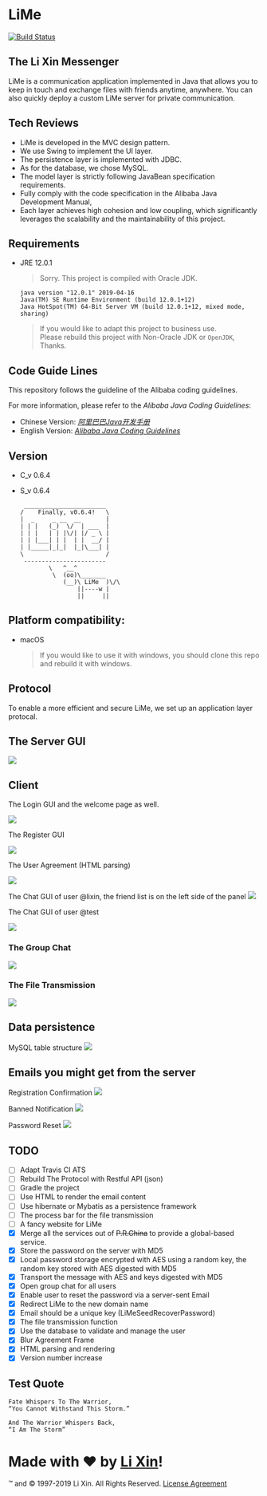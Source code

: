 # LiMe

[![Build Status](https://travis-ci.org/Great-Li-Xin/LiMe.svg?branch=master)](https://travis-ci.org/Great-Li-Xin/LiMe)

## The Li Xin Messenger

LiMe is a communication application implemented in Java that allows you to keep in touch and exchange files with friends anytime, anywhere.
You can also quickly deploy a custom LiMe server for private communication.

## Tech Reviews
- LiMe is developed in the MVC design pattern. 
- We use Swing to implement the UI layer. 
- The persistence layer is implemented with JDBC. 
- As for the database, we chose MySQL. 
- The model layer is strictly following JavaBean specification requirements. 
- Fully comply with the code specification in the Alibaba Java Development Manual, 
- Each layer achieves high cohesion and low coupling, which significantly leverages the scalability and the maintainability of this project.

## Requirements
- JRE 12.0.1
  > Sorry. This project is compiled with Oracle JDK.

  ```
  java version "12.0.1" 2019-04-16
  Java(TM) SE Runtime Environment (build 12.0.1+12)
  Java HotSpot(TM) 64-Bit Server VM (build 12.0.1+12, mixed mode, sharing)
  ```
  > If you would like to adapt this project to business use.  
  > Please rebuild this project with Non-Oracle JDK or `OpenJDK`, Thanks.

## Code Guide Lines
This repository follows the guideline of the Alibaba coding guidelines.

For more information, please refer to the *Alibaba Java Coding Guidelines*:
- Chinese Version: *[阿里巴巴Java开发手册](https://github.com/alibaba/p3c/blob/master/%E9%98%BF%E9%87%8C%E5%B7%B4%E5%B7%B4Java%E5%BC%80%E5%8F%91%E6%89%8B%E5%86%8C%EF%BC%88%E8%AF%A6%E5%B0%BD%E7%89%88%EF%BC%89.pdf)*
- English Version: *[Alibaba Java Coding Guidelines](https://alibaba.github.io/Alibaba-Java-Coding-Guidelines)*

## Version
- C_v 0.6.4
- S_v 0.6.4

  ```
   _______________________
  /    Finally, v0.6.4!   \
  |  _     _ __  __       |
  | | |   (_)  \/  | ___  |
  | | |   | | |\/| |/ _ \ |
  | | |___| | |  | |  __/ |
  | |_____|_|_|  |_|\___| |
  \                       /
   -----------------------
          \   ^__^
           \  (oo)\_______
              (__)\ LiMe  )\/\
                  ||----w |
                  ||     ||
  ```

## Platform compatibility: 
- macOS
  > If you would like to use it with windows, you should clone this repo and rebuild it with windows.

## Protocol
To enable a more efficient and secure LiMe, we set up an application layer protocal.  

## The Server GUI
![](static/img/LiMeServer.png)

## Client

The Login GUI and the welcome page as well.

![](static/img/LiMeLogin.png)

The Register GUI

![](static/img/LiMeRegister.png)

The User Agreement (HTML parsing)

![](static/img/LiMeAgreement.png)

The Chat GUI of user @lixin, the friend list is on the left side of the panel
![](static/img/LiMeChatLixin.png)

The Chat GUI of user @test

![](static/img/LiMeChatTest.png)

### The Group Chat

![](static/img/LiMeGroupChat.png)

### The File Transmission

![](static/img/LiMeChatFile.png)

## Data persistence

MySQL table structure
![](static/img/TableStructure.png)

## Emails you might get from the server

Registration Confirmation
![](static/img/EmailCfmReg.png)

Banned Notification
![](static/img/EmailNtfBan.png)

Password Reset
![](static/img/EmailRstPwd.png)

## TODO
- [ ] Adapt Travis CI ATS
- [ ] Rebuild The Protocol with Restful API (json)
- [ ] Gradle the project
- [ ] Use HTML to render the email content
- [ ] Use hibernate or Mybatis as a persistence framework
- [ ] The process bar for the file transmission
- [ ] A fancy website for LiMe
- [x] Merge all the services out of ~~P.R.China~~ to provide a global-based service.
- [x] Store the password on the server with MD5
- [x] Local password storage encrypted with AES using a random key, the random key stored with AES digested with MD5
- [x] Transport the message with AES and keys digested with MD5
- [x] Open group chat for all users
- [x] Enable user to reset the password via a server-sent Email
- [x] Redirect LiMe to the new domain name
- [x] Email should be a unique key (LiMeSeedRecoverPassword)
- [x] The file transmission function
- [x] Use the database to validate and manage the user
- [x] Blur Agreement Frame
- [x] HTML parsing and rendering
- [x] Version number increase

## Test Quote
```
Fate Whispers To The Warrior,
“You Cannot Withstand This Storm.”

And The Warrior Whispers Back,
“I Am The Storm”
```

# Made with ❤ by [Li Xin](https://github.com/Great-Li-Xin)!
™ and © 1997-2019 Li Xin. All Rights Reserved. [License Agreement](./LICENSE)
